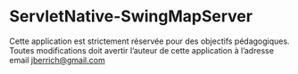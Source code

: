 ServletNative-SwingMapServer
============================
Cette application est strictement réservée pour des objectifs pédagogiques.
Toutes modifications doit avertir l’auteur de cette application à l’adresse email jberrich@gmail.com
